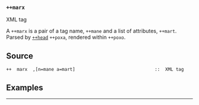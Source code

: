 ### `++marx`

XML tag

A `++marx` is a pair of a tag name, `++mane` and a list of attributes,
`++mart`. Parsed by [`++head`]() `++poxa`, rendered within `++poxo`.

Source
------

    ++  marx  ,[n=mane a=mart]                              ::  XML tag

Examples
--------



***
